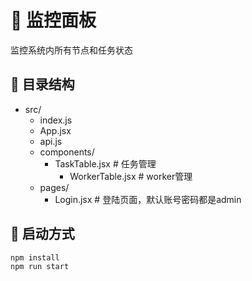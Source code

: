 # 🧩 监控面板

监控系统内所有节点和任务状态

## 📁 目录结构

- src/
    - index.js  
    - App.jsx
    - api.js
    - components/
        - TaskTable.jsx # 任务管理
          - WorkerTable.jsx # worker管理
    - pages/
        - Login.jsx # 登陆页面，默认账号密码都是admin

    
## 🚀 启动方式

```bash
npm install
npm run start
```
